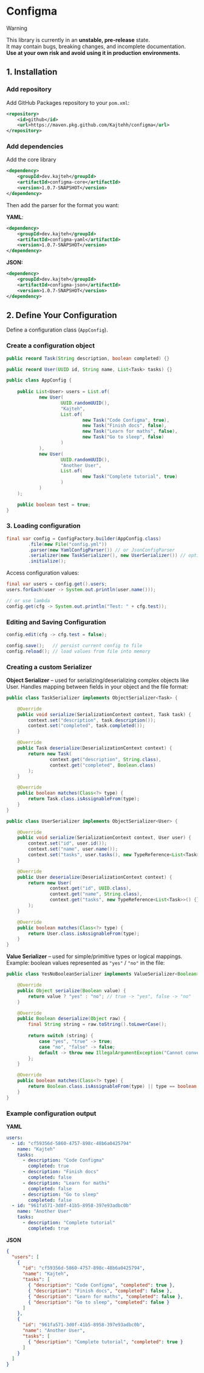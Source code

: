 # Configma

> [!WARNING]  
> This library is currently in an **unstable, pre-release** state.  
> It may contain bugs, breaking changes, and incomplete documentation.  
> **Use at your own risk and avoid using it in production environments.**

## 1. Installation

### Add repository

Add GitHub Packages repository to your `pom.xml`:
```xml
<repository>
    <id>github</id>
    <url>https://maven.pkg.github.com/Kajtehh/configma</url>
</repository>
```

### Add dependencies

Add the core library
```xml
<dependency>
    <groupId>dev.kajteh</groupId>
    <artifactId>configma-core</artifactId>
    <version>1.0.7-SNAPSHOT</version>
</dependency>
```

Then add the parser for the format you want:

**YAML**:
```xml
<dependency>
    <groupId>dev.kajteh</groupId>
    <artifactId>configma-yaml</artifactId>
    <version>1.0.7-SNAPSHOT</version>
</dependency>
```

**JSON:**
```xml
<dependency>
    <groupId>dev.kajteh</groupId>
    <artifactId>configma-json</artifactId>
    <version>1.0.7-SNAPSHOT</version>
</dependency>
```

## 2. Define Your Configuration
Define a configuration class (`AppConfig`).

### Create a configuration object
```java
public record Task(String description, boolean completed) {}
```
```java
public record User(UUID id, String name, List<Task> tasks) {}
```
```java
public class AppConfig {
    
    public List<User> users = List.of(
            new User(
                    UUID.randomUUID(),
                    "Kajteh",
                    List.of(
                            new Task("Code Configma", true),
                            new Task("Finish docs", false),
                            new Task("Learn for maths", false),
                            new Task("Go to sleep", false)
                    )
            ),
            new User(
                    UUID.randomUUID(),
                    "Another User",
                    List.of(
                            new Task("Complete tutorial", true)
                    )
            )
    );

    public boolean test = true;
}
```

### 3. Loading configuration
```java
final var config = ConfigFactory.builder(AppConfig.class)
        .file(new File("config.yml"))
        .parser(new YamlConfigParser()) // or JsonConfigParser
        .serializer(new TaskSerializer(), new UserSerializer()) // optional, only for custom serializers
        .initialize();
```
Access configuration values:
```java
final var users = config.get().users;
users.forEach(user -> System.out.println(user.name()));

// or use lambda
config.get(cfg -> System.out.println("Test: " + cfg.test));
```

### Editing and Saving Configuration
```java
config.edit(cfg -> cfg.test = false);

config.save();   // persist current config to file
config.reload(); // load values from file into memory
```

### Creating a custom Serializer
**Object Serializer** – used for serializing/deserializing complex objects like User. Handles mapping between fields in your object and the file format:
```java
public class TaskSerializer implements ObjectSerializer<Task> {

    @Override
    public void serialize(SerializationContext context, Task task) {
        context.set("description", task.description());
        context.set("completed", task.completed());
    }

    @Override
    public Task deserialize(DeserializationContext context) {
        return new Task(
                context.get("description", String.class),
                context.get("completed", Boolean.class)
        );
    }

    @Override
    public boolean matches(Class<?> type) {
        return Task.class.isAssignableFrom(type);
    }
}
```
```java
public class UserSerializer implements ObjectSerializer<User> {

    @Override
    public void serialize(SerializationContext context, User user) {
        context.set("id", user.id());
        context.set("name", user.name());
        context.set("tasks", user.tasks(), new TypeReference<List<Task>>() {}.getType()); // Needed to tell the serializer the element type due to Java's type erasure
    }

    @Override
    public User deserialize(DeserializationContext context) {
        return new User(
                context.get("id", UUID.class),
                context.get("name", String.class),
                context.get("tasks", new TypeReference<List<Task>>() {}.getType()) // Needed so deserializer knows it's a List of Task, not a raw List
        );
    }

    @Override
    public boolean matches(Class<?> type) {
        return User.class.isAssignableFrom(type);
    }
}
```
**Value Serializer** – used for simple/primitive types or logical mappings. Example: boolean values represented as `"yes"` / `"no"` in the file:
```java
public class YesNoBooleanSerializer implements ValueSerializer<Boolean> {

    @Override
    public Object serialize(Boolean value) {
        return value ? "yes" : "no"; // true -> "yes", false -> "no"
    }

    @Override
    public Boolean deserialize(Object raw) {
        final String string = raw.toString().toLowerCase();
        
        return switch (string) {
            case "yes", "true" -> true;
            case "no", "false" -> false;
            default -> throw new IllegalArgumentException("Cannot convert to Boolean: " + raw);
        };
    }

    @Override
    public boolean matches(Class<?> type) {
        return Boolean.class.isAssignableFrom(type) || type == boolean.class;
    }
}
```

### Example configuration output
**YAML**
```yml
users:
  - id: "cf59356d-5860-4757-898c-48b6a0425794"
    name: "Kajteh"
    tasks:
      - description: "Code Configma"
        completed: true
      - description: "Finish docs"
        completed: false
      - description: "Learn for maths"
        completed: false
      - description: "Go to sleep"
        completed: false
  - id: "961fa571-3d0f-41b5-8958-397e93adbc0b"
    name: "Another User"
    tasks:
      - description: "Complete tutorial"
        completed: true
```

**JSON**
```json
{
  "users": [
    {
      "id": "cf59356d-5860-4757-898c-48b6a0425794",
      "name": "Kajteh",
      "tasks": [
        { "description": "Code Configma", "completed": true },
        { "description": "Finish docs", "completed": false },
        { "description": "Learn for maths", "completed": false },
        { "description": "Go to sleep", "completed": false }
      ]
    },
    {
      "id": "961fa571-3d0f-41b5-8958-397e93adbc0b",
      "name": "Another User",
      "tasks": [
        { "description": "Complete tutorial", "completed": true }
      ]
    }
  ]
}
```
